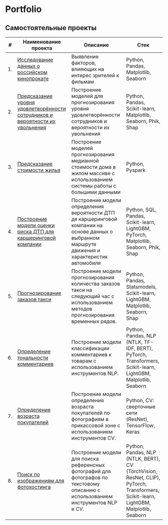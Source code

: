 # Portfolio

## Самостоятельные проекты


| #    | Наименование проекта                | Описание                                                     | Стек                                                         |
| ---- | ------------------------------------------------------------ | ------------------------------------------------------------ | ------------------------------------------------------------ |
| 1.   | [Исследование данных о российском кинопрокате](Movies%20database/) | Выявление факторов, влияющих на интерес зрителей к фильмам | Python, Pandas, Matplotlib, Seaborn |
| 2.   | [Предсказание уровня удовлетворённости сотрудников и вероятности их увольнения](HR%20forecasting/) | Построение моделей для прогнозирования уровня удовлетворённости сотрудников и вероятности их увольнения | Python, Pandas, Scikit-learn, Matplotlib, Seaborn, Phik, Shap |
| 3.   | [Предсказание стоимости жилья](Real%20estate/) | Построение моделей прогнозирования медианной стоимости дома в жилом массиве с использованием системы работы с большими данными | Python, Pyspark |
| 4.   | [Построение модели оценки риска ДТП для каршеринговой компании](Traffic%20accidents/) | Построение модели определения вероятности ДТП дя каршеринговой компании на основе данных о выбранном маршруте движения и характеристик автомобиля | Python, SQL, Pandas, Scikit-learn, LightGBM, PyTorch, Matplotlib, Seaborn, Phik, Shap |
| 5.   | [Прогнозирование заказов такси](Order%20forecasting/) | Построение модели прогнозирования количества заказов такси на следующий час с использованием методов прогнозирования временных рядов. | Python, Pandas, Statsmodels, Scikit-learn, LightGBM, Matplotlib, Seaborn, Shap |
| 6.   | [Определение тональности комментариев](Toxic%20comments/) | Построение модели классификации комментариев к товарам с использованием инструментов NLP. | Python, Pandas, NLP (NTLK, TF-IDF, BERT), PyTorch, Transformers, Scikit-learn, LightGBM, Matplotlib, Seaborn |
| 7.   | [Определение возраста покупателей](Age%20determination/) | Построение модели определения возраста покупателей по фотографиям в прикассовой зоне с использованием инструментов CV. | Python, CV: сверточные сети (ResNet), TensorFlow, Keras |
| 8.   | [Поиск по изображениям для фотохостинга](Image%20search/) | Построение модели для поиска референсных фотографий для фотографов по текстовому описанию с использованием инструментов NLP и CV. | Python, Pandas, NLP (NTLK, BERT), CV (TorchVision, ResNet, CLIP), PyTorch, Transformers, Scikit-learn, LightGBM, Matplotlib, Seaborn |
